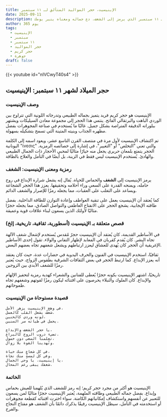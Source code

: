 ```yaml
---
title: الإينيسيت، حجر المواليد المتألق لـ ١١ سبتمبر
date: 2025-09-11
description: اشعر بأهمية الإينيسيت، حجر المواليد لـ ١١ سبتمبر الذي يرمز إلى الشغف. دع جماله ومعناه ينير يومك.
author: 365 يوم
tags:
  - الإينيسيت
  - سبتمبر
  - ١١ سبتمبر
  - حجر المواليد
  - حجر كريم
  - جوهرة
draft: false
---
```


{{< youtube id="nIVCwyT40s4" >}}

## حجر الميلاد لشهر ١١ سبتمبر: الإينيسيت

### وصف الإينيسيت

الإينيسيت هو حجر كريم فريد يتميز بجماله الطبيعي وتدرجاته اللونية التي تتراوح بين الوردي الباهت والبرتقالي الفاتح. ينتمي هذا الحجر إلى مجموعة معادن السيليكات ويشتهر ببلوراته الدقيقة المتراصة بشكل جميل. غالبًا ما يُستخدم في صناعة المجوهرات بفضل مظهره الجذاب وبنيته المتينة التي تسمح بتشكيله بسهولة.

تم اكتشاف الإينيسيت لأول مرة في منتصف القرن التاسع عشر، ويعود اسمه إلى الكلمة اليونانية "ίνεσις" والتي تعني "التخلص" أو "التغيير"، في إشارة إلى خصائصه الرمزية. الحجر يتمتع بلمعان حريري يجعل منه خيارًا مثاليًا لمحبي الأحجار ذات الجمال الطبيعي والهادئ. يُستخدم الإينيسيت ليس فقط في الزينة، بل أيضًا في التأمل والعلاج بالطاقة.

### رمزية ومعنى الإينيسيت: الشغف

يرمز الإينيسيت إلى **الشغف** والحماس للحياة. يُقال إنه يشعل شرارة الإبداع في روح حامله، ويمنحه القدرة على السعي وراء أحلامه وتحقيقها. يعزز هذا الحجر الشجاعة ويساعد على التغلب على العقبات، مما يجعله رمزًا للإصرار والشغف الدائم.

كما يُعتقد أن الإينيسيت يعمل على تنقية العواطف وإعادة التوازن للطاقة الداخلية. بفضل طاقته الإيجابية، يشجع الحجر على الانفتاح العاطفي والتواصل الصادق، مما يجعله حجرًا مثاليًا لأولئك الذين يسعون لبناء علاقات قوية وعميقة.

### قصص متعلقة بـ الإينيسيت (أسطورية، ثقافية، تاريخية، إلخ)

في الأساطير القديمة، كان يُعتقد أن الإينيسيت حجرٌ مُقدس يُستخدم لإشعال شغف الآلهة تجاه البشر. كان يُقدم كقربان في المعابد لإظهار التفاني والولاء. تقول إحدى الأساطير الإغريقية أن الحجر كان يُهدى للعشاق ليعزز ارتباطهم ويشعل شغفهم تجاه بعضهم البعض.

ثقافيًا، استخدم الإينيسيت في الفنون والحرف اليدوية في حضارات عدة، حيث كان يعتقد أنه يعزز الإبداع. كما ارتبط الحجر في بعض الثقافات الشرقية بطقوس الزواج، حيث يُعتبر رمزًا للشغف الأبدي بين الزوجين.

تاريخيًا، اشتهر الإينيسيت بكونه حجرًا يُعطى للفنانين والشعراء كهدية رمزية لتحفيز الإلهام والإبداع. كان الملوك والنبلاء يحرصون على اقتنائه ليكون رمزًا لقوتهم وشغفهم تجاه طموحاتهم.

### قصيدة مستوحاة من الإينيسيت

```
في وهج الإينيسيت يزهر الأمل،  
شغفٌ يشعل القلب كالعمل.  
لونه وردي كالحنين،  
يحمل في طياته سر السنين.  

يا حجر الشغف والإبداع،  
تضيء دروب الروح كاليراع.  
تعلمنا السعي دون خمول،  
وتُهدينا القوة بلا زوال.  

في كل شعاعٍ منك حياة،  
وفي كل لمسةٍ منك نجاة.  
يا إينيسيت، يا وحي الجمال،  
شغفك يبقى رغم المحال.
```

### الخاتمة

الإينيسيت هو أكثر من مجرد حجر كريم؛ إنه رمز للشغف الذي يُلهمنا للعيش بحماس وإبداع. بفضل جماله الطبيعي وطاقته الملهمة، يُعتبر الإينيسيت حجرًا مثاليًا لمن يسعون للتعبير عن أنفسهم واستكشاف إمكانياتهم الكامنة. سواء اخترت اقتنائه كقطعة مجوهرات أو استخدمته في التأمل، سيظل الإينيسيت رفيقًا يذكرك دائمًا بأن الشغف هو مفتاح النجاح والفرح.